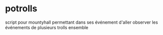 # potrolls

script pour mountyhall permettant dans ses événement d'aller observer les événements de plusieurs trolls ensemble
